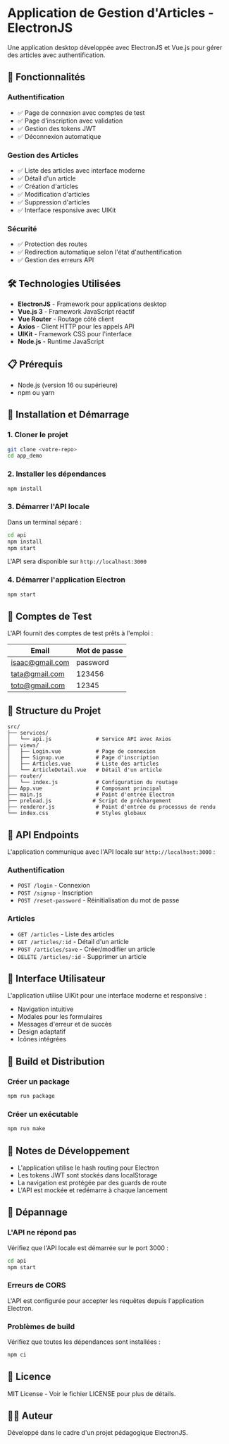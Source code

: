 # Application de Gestion d'Articles - ElectronJS

Une application desktop développée avec ElectronJS et Vue.js pour gérer des articles avec authentification.

## 🚀 Fonctionnalités

### Authentification
- ✅ Page de connexion avec comptes de test
- ✅ Page d'inscription avec validation
- ✅ Gestion des tokens JWT
- ✅ Déconnexion automatique

### Gestion des Articles
- ✅ Liste des articles avec interface moderne
- ✅ Détail d'un article
- ✅ Création d'articles
- ✅ Modification d'articles
- ✅ Suppression d'articles
- ✅ Interface responsive avec UIKit

### Sécurité
- ✅ Protection des routes
- ✅ Redirection automatique selon l'état d'authentification
- ✅ Gestion des erreurs API

## 🛠️ Technologies Utilisées

- **ElectronJS** - Framework pour applications desktop
- **Vue.js 3** - Framework JavaScript réactif
- **Vue Router** - Routage côté client
- **Axios** - Client HTTP pour les appels API
- **UIKit** - Framework CSS pour l'interface
- **Node.js** - Runtime JavaScript

## 📋 Prérequis

- Node.js (version 16 ou supérieure)
- npm ou yarn

## 🚀 Installation et Démarrage

### 1. Cloner le projet
```bash
git clone <votre-repo>
cd app_demo
```

### 2. Installer les dépendances
```bash
npm install
```

### 3. Démarrer l'API locale
Dans un terminal séparé :
```bash
cd api
npm install
npm start
```
L'API sera disponible sur `http://localhost:3000`

### 4. Démarrer l'application Electron
```bash
npm start
```

## 🔐 Comptes de Test

L'API fournit des comptes de test prêts à l'emploi :

| Email | Mot de passe |
|-------|--------------|
| isaac@gmail.com | password |
| tata@gmail.com | 123456 |
| toto@gmail.com | 12345 |

## 📁 Structure du Projet

```
src/
├── services/
│   └── api.js              # Service API avec Axios
├── views/
│   ├── Login.vue           # Page de connexion
│   ├── Signup.vue          # Page d'inscription
│   ├── Articles.vue        # Liste des articles
│   └── ArticleDetail.vue   # Détail d'un article
├── router/
│   └── index.js            # Configuration du routage
├── App.vue                 # Composant principal
├── main.js                 # Point d'entrée Electron
├── preload.js             # Script de préchargement
├── renderer.js             # Point d'entrée du processus de rendu
└── index.css               # Styles globaux
```

## 🔧 API Endpoints

L'application communique avec l'API locale sur `http://localhost:3000` :

### Authentification
- `POST /login` - Connexion
- `POST /signup` - Inscription
- `POST /reset-password` - Réinitialisation du mot de passe

### Articles
- `GET /articles` - Liste des articles
- `GET /articles/:id` - Détail d'un article
- `POST /articles/save` - Créer/modifier un article
- `DELETE /articles/:id` - Supprimer un article

## 🎨 Interface Utilisateur

L'application utilise UIKit pour une interface moderne et responsive :
- Navigation intuitive
- Modales pour les formulaires
- Messages d'erreur et de succès
- Design adaptatif
- Icônes intégrées

## 🚀 Build et Distribution

### Créer un package
```bash
npm run package
```

### Créer un exécutable
```bash
npm run make
```

## 📝 Notes de Développement

- L'application utilise le hash routing pour Electron
- Les tokens JWT sont stockés dans localStorage
- La navigation est protégée par des guards de route
- L'API est mockée et redémarre à chaque lancement

## 🐛 Dépannage

### L'API ne répond pas
Vérifiez que l'API locale est démarrée sur le port 3000 :
```bash
cd api
npm start
```

### Erreurs de CORS
L'API est configurée pour accepter les requêtes depuis l'application Electron.

### Problèmes de build
Vérifiez que toutes les dépendances sont installées :
```bash
npm ci
```

## 📄 Licence

MIT License - Voir le fichier LICENSE pour plus de détails.

## 👨‍💻 Auteur

Développé dans le cadre d'un projet pédagogique ElectronJS.
